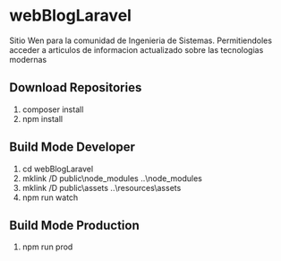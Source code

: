 # webBlogLaravel
Sitio Wen para la comunidad de Ingenieria de Sistemas.
Permitiendoles acceder a articulos de informacion actualizado sobre las tecnologias modernas


## Download Repositories
1. composer install
2. npm install

## Build Mode Developer
1. cd webBlogLaravel
2. mklink /D public\node_modules ..\node_modules
3. mklink /D public\assets ..\resources\assets
4. npm run watch

## Build Mode Production
1. npm run prod 